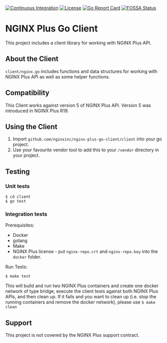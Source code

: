 
[![Continuous Integration](https://github.com/nginxinc/nginx-plus-go-client/workflows/Continuous%20Integration/badge.svg)](https://github.com/nginxinc/nginx-plus-go-client/actions)  [![License](https://img.shields.io/badge/License-Apache%202.0-blue.svg)](https://opensource.org/licenses/Apache-2.0)  [![Go Report Card](https://goreportcard.com/badge/github.com/nginxinc/nginx-plus-go-client)](https://goreportcard.com/report/github.com/nginxinc/nginx-plus-go-client)  [![FOSSA Status](https://app.fossa.com/api/projects/custom%2B5618%2Fgithub.com%2Fnginxinc%2Fnginx-plus-go-client.svg?type=shield)](https://app.fossa.com/projects/custom%2B5618%2Fgithub.com%2Fnginxinc%2Fnginx-plus-go-client?ref=badge_shield)

# NGINX Plus Go Client

This project includes a client library for working with NGINX Plus API.

## About the Client

`client/nginx.go` includes functions and data structures for working with NGINX Plus API as well as some helper functions.

## Compatibility

This Client works against version 5 of NGINX Plus API. Version 5 was introduced in NGINX Plus R19.

## Using the Client

1. Import `github.com/nginxinc/nginx-plus-go-client/client` into your go project.
2. Use your favourite vendor tool to add this to your `/vendor` directory in your project.

## Testing

### Unit tests
```
$ cd client
$ go test
```

### Integration tests

Prerequisites:
* Docker
* golang
* Make
* NGINX Plus license - put `nginx-repo.crt` and `nginx-repo.key` into the `docker` folder.

Run Tests:

```
$ make test
```

This will build and run two NGINX Plus containers and create one docker network of type bridge, execute the client tests against both NGINX Plus APIs, and then clean up. If it fails and you want to clean up (i.e. stop the running containers and remove the docker network), please use `$ make clean`

## Support
This project is not covered by the NGINX Plus support contract.
